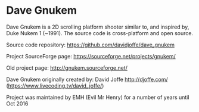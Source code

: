 # Dave Gnukem
Dave Gnukem is a 2D scrolling platform shooter similar to, and inspired by, Duke Nukem 1 (~1991). The source code is cross-platform and open source.

Source code repository: https://github.com/davidjoffe/dave_gnukem

Project SourceForge page: https://sourceforge.net/projects/gnukem/

Old project page: http://gnukem.sourceforge.net/

Dave Gnukem originally created by: David Joffe http://djoffe.com/ (https://www.livecoding.tv/david_joffe/)

Project was maintained by EMH (Evil Mr Henry) for a number of years until Oct 2016
